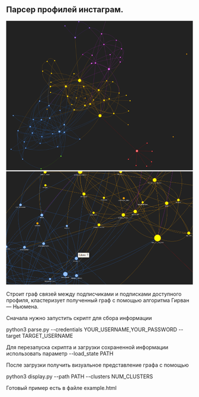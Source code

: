 ## Парсер профилей инстаграм.

![alt text](https://raw.githubusercontent.com/aorews/instagram_parser/main/Screenshot%20from%202022-02-22%2019-59-57.png)
![alt text](https://raw.githubusercontent.com/aorews/instagram_parser/main/Screenshot%20from%202022-02-22%2020-00-20.png)

Строит граф связей между подписчиками и подписками доступного профиля, кластеризует полученный граф с помощью алгоритма Гирван — Ньюмена. 

Сначала нужно запустить скрипт для сбора информации

python3 parse.py --credentials YOUR_USERNAME,YOUR_PASSWORD --target TARGET_USERNAME 

Для перезапуска скрипта и загрузки сохраненной информации использовать параметр
--load_state PATH

После загрузки получить визуальное представление графа с помощью

python3 display.py --path PATH --clusters NUM_CLUSTERS

Готовый пример есть в файле example.html
